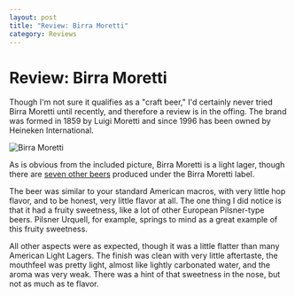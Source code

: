 ```yaml
---
layout: post
title: "Review: Birra Moretti"
category: Reviews
---
```


Review: Birra Moretti
=====================

Though I'm not sure it qualifies as a "craft beer," I'd certainly never tried Birra Moretti until recently, and therefore a review is in the offing. The brand was formed in 1859 by Luigi Moretti and since 1996 has been owned by Heineken International.

![Birra Moretti](http://www.yeastboundanddown.com/wp-content/uploads/2011/01/IMG_2357-277x300.jpg "Birra Moretti")

As is obvious from the included picture, Birra Moretti is a light lager, though there are [seven other beers](http://www.ratebeer.com/brewers/birra-moretti-(heineken)/389/) produced under the Birra Moretti label.

The beer was similar to your standard American macros, with very little hop flavor, and to be honest, very little flavor at all. The one thing I did notice is that it had a fruity sweetness, like a lot of other European Pilsner-type beers. Pilsner Urquell, for example, springs to mind as a great example of this fruity sweetness.

All other aspects were as expected, though it was a little flatter than many American Light Lagers. The finish was clean with very little aftertaste, the mouthfeel was pretty light, almost like lightly carbonated water, and the aroma was very weak. There was a hint of that sweetness in the nose, but not as much as te flavor.